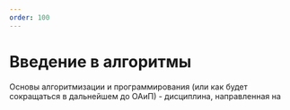 ```yaml
---
order: 100
---
```


# Введение в алгоритмы

Основы алгоритмизации и программирования (или как будет сокращаться в дальнейшем до ОАиП) - дисциплина, направленная на 
